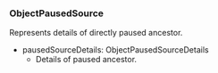 ### ObjectPausedSource
Represents details of directly paused ancestor.

- pausedSourceDetails: ObjectPausedSourceDetails
  - Details of paused ancestor.
